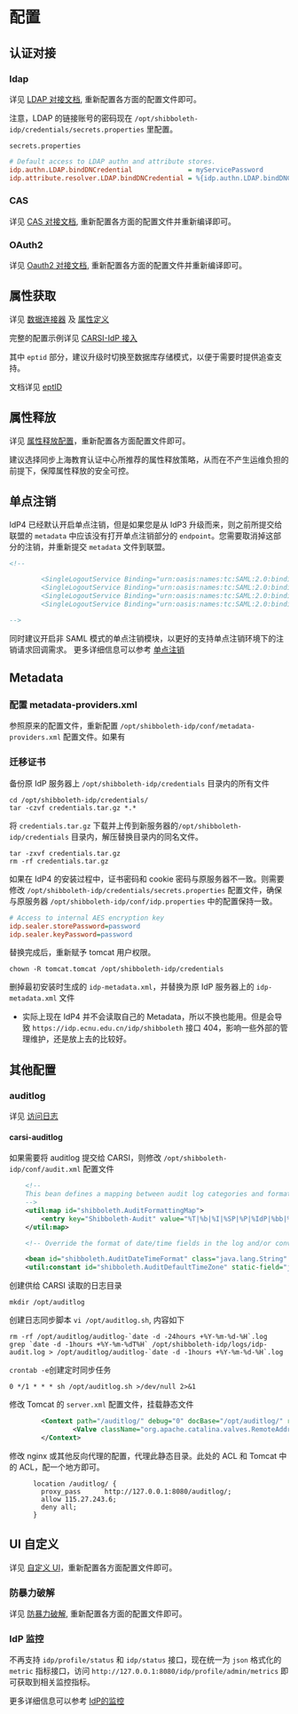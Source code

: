 # 配置

## 认证对接
### ldap
详见 [LDAP 对接文档](https://eac.cloud.sh.edu.cn/document/idp4/idp_auth.html), 重新配置各方面的配置文件即可。

注意，LDAP 的链接账号的密码现在 `/opt/shibboleth-idp/credentials/secrets.properties` 里配置。

`secrets.properties`
```ini
# Default access to LDAP authn and attribute stores. 
idp.authn.LDAP.bindDNCredential              = myServicePassword
idp.attribute.resolver.LDAP.bindDNCredential = %{idp.authn.LDAP.bindDNCredential:undefined}
```
### CAS
详见 [CAS 对接文档](https://eac.cloud.sh.edu.cn/document/idp4/idp_cas.html), 重新配置各方面的配置文件并重新编译即可。

### OAuth2
详见 [Oauth2 对接文档](https://eac.cloud.sh.edu.cn/document/idp4/idp_oauth.html), 重新配置各方面的配置文件并重新编译即可。

## 属性获取
详见 [数据连接器](https://eac.cloud.sh.edu.cn/document/idp4/dataconnector.html) 及 [属性定义](https://eac.cloud.sh.edu.cn/document/idp4/attributes.html)

完整的配置示例详见 [CARSI-IdP 接入](https://eac.cloud.sh.edu.cn/document/idp4/idp_carsi.html)

其中 `eptid` 部分，建议升级时切换至数据库存储模式，以便于需要时提供追查支持。

文档详见 [eptID](https://eac.cloud.sh.edu.cn/document/idp4/eptID.html)

## 属性释放
详见 [属性释放配置](https://eac.cloud.sh.edu.cn/document/idp4/idp_filter.html)，重新配置各方面配置文件即可。

建议选择同步上海教育认证中心所推荐的属性释放策略，从而在不产生运维负担的前提下，保障属性释放的安全可控。

## 单点注销
IdP4 已经默认开启单点注销，但是如果您是从 IdP3 升级而来，则之前所提交给联盟的 `metadata` 中应该没有打开单点注销部分的 `endpoint`。您需要取消掉这部分的注销，并重新提交 `metadata` 文件到联盟。
```xml
<!--

        <SingleLogoutService Binding="urn:oasis:names:tc:SAML:2.0:bindings:HTTP-Redirect" Location="https://idp.xxx.edu.cn/idp/profile/SAML2/Redirect/SLO"/>
        <SingleLogoutService Binding="urn:oasis:names:tc:SAML:2.0:bindings:HTTP-POST" Location="https://idp.xxx.edu.cn/idp/profile/SAML2/POST/SLO"/>
        <SingleLogoutService Binding="urn:oasis:names:tc:SAML:2.0:bindings:HTTP-POST-SimpleSign" Location="https://idp.xxx.edu.cn/idp/profile/SAML2/POST-SimpleSign/SLO"/>
        <SingleLogoutService Binding="urn:oasis:names:tc:SAML:2.0:bindings:SOAP" Location="https://idp.xxx.edu.cn:8443/idp/profile/SAML2/SOAP/SLO"/>

-->
```
同时建议开启非 SAML 模式的单点注销模块，以更好的支持单点注销环境下的注销请求回调需求。
更多详细信息可以参考 [单点注销](https://eac.cloud.sh.edu.cn/document/idp4/idp_logout.html)

## Metadata
### 配置 metadata-providers.xml
参照原来的配置文件，重新配置 `/opt/shibboleth-idp/conf/metadata-providers.xml` 配置文件。如果有

### 迁移证书
备份原 IdP 服务器上 `/opt/shibboleth-idp/credentials` 目录内的所有文件
```
cd /opt/shibboleth-idp/credentials/
tar -czvf credentials.tar.gz *.*
```
将 `credentials.tar.gz` 下载并上传到新服务器的`/opt/shibboleth-idp/credentials` 目录内，解压替换目录内的同名文件。
```
tar -zxvf credentials.tar.gz
rm -rf credentials.tar.gz 
```

如果在 IdP4 的安装过程中，证书密码和 cookie 密码与原服务器不一致。则需要修改 `/opt/shibboleth-idp/credentials/secrets.properties` 配置文件，确保与原服务器 `/opt/shibboleth-idp/conf/idp.properties` 中的配置保持一致。
```ini
# Access to internal AES encryption key
idp.sealer.storePassword=password
idp.sealer.keyPassword=password
```

替换完成后，重新赋予 tomcat 用户权限。
```
chown -R tomcat.tomcat /opt/shibboleth-idp/credentials
```

删掉最初安装时生成的 `idp-metadata.xml`，并替换为原 IdP 服务器上的 `idp-metadata.xml` 文件
- 实际上现在 IdP4 并不会读取自己的 Metadata，所以不换也能用。但是会导致 `https://idp.ecnu.edu.cn/idp/shibboleth` 接口 404，影响一些外部的管理维护，还是放上去的比较好。

## 其他配置
### auditlog
详见 [访问日志](https://eac.cloud.sh.edu.cn/document/idp4/auditlog.html)
#### carsi-auditlog
如果需要将 auditlog 提交给 CARSI，则修改 `/opt/shibboleth-idp/conf/audit.xml` 配置文件
```xml
    <!--
    This bean defines a mapping between audit log categories and formatting strings.
    -->
    <util:map id="shibboleth.AuditFormattingMap">
        <entry key="Shibboleth-Audit" value="%T|%b|%I|%SP|%P|%IdP|%bb|%III|%u|%ac|%attr|%n|%i|%a|%s|" />
    </util:map>

    <!-- Override the format of date/time fields in the log and/or convert to default time zone. -->

    <bean id="shibboleth.AuditDateTimeFormat" class="java.lang.String" c:_0="YYYY-MM-dd'T'HH:mm:ss.SSSZZ" />
    <util:constant id="shibboleth.AuditDefaultTimeZone" static-field="java.lang.Boolean.TRUE" />
```
创建供给 CARSI 读取的日志目录
```
mkdir /opt/auditlog
```
创建日志同步脚本 `vi /opt/auditlog.sh`, 内容如下
```
rm -rf /opt/auditlog/auditlog-`date -d -24hours +%Y-%m-%d-%H`.log
grep `date -d -1hours +%Y-%m-%dT%H` /opt/shibboleth-idp/logs/idp-audit.log > /opt/auditlog/auditlog-`date -d -1hours +%Y-%m-%d-%H`.log
```
`crontab -e`创建定时同步任务
```
0 */1 * * * sh /opt/auditlog.sh >/dev/null 2>&1
```
修改 Tomcat 的 `server.xml` 配置文件，挂载静态文件
```xml
        <Context path="/auditlog/" debug="0" docBase="/opt/auditlog/" reloadable="true">
                <Valve className="org.apache.catalina.valves.RemoteAddrValve" allow="127.0.0.1|115.27.243.6" deny="" denyStatus="403"/>
        </Context>
```
修改 nginx 或其他反向代理的配置，代理此静态目录。此处的 ACL 和 Tomcat 中的 ACL，配一个地方即可。
```
      location /auditlog/ {
        proxy_pass      http://127.0.0.1:8080/auditlog/;
        allow 115.27.243.6;
        deny all;
      }
```
## UI 自定义
详见 [自定义 UI](https://eac.cloud.sh.edu.cn/document/idp4/ui.html)，重新配置各方面配置文件即可。

### 防暴力破解
详见 [防暴力破解](https://eac.cloud.sh.edu.cn/document/idp4/account_lock.html), 重新配置各方面的配置文件即可。

### IdP 监控
不再支持 `idp/profile/status` 和 `idp/status` 接口，现在统一为 `json` 格式化的 `metric` 指标接口，访问 `http://127.0.0.1:8080/idp/profile/admin/metrics` 即可获取到相关监控指标。

更多详细信息可以参考 [IdP的监控](https://eac.cloud.sh.edu.cn/document/idp4/monitor.html)

